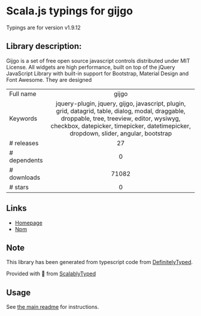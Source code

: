 
# Scala.js typings for gijgo

Typings are for version v1.9.12

## Library description:
Gijgo is a set of free open source javascript controls distributed under MIT License. All widgets are high performance, built on top of the jQuery JavaScript Library with built-in support for Bootstrap, Material Design and Font Awesome. They are designed

|                    |                 |
| ------------------ | :-------------: |
| Full name          | gijgo |
| Keywords           | jquery-plugin, jquery, gijgo, javascript, plugin, grid, datagrid, table, dialog, modal, draggable, droppable, tree, treeview, editor, wysiwyg, checkbox, datepicker, timepicker, datetimepicker, dropdown, slider, angular, bootstrap |
| # releases         | 27 |
| # dependents       | 0 |
| # downloads        | 71082 |
| # stars            | 0 |

## Links
- [Homepage](http://gijgo.com/)
- [Npm](https://www.npmjs.com/package/gijgo)
    


## Note
This library has been generated from typescript code from [DefinitelyTyped](https://definitelytyped.org).

Provided with :purple_heart: from [ScalablyTyped](https://github.com/oyvindberg/ScalablyTyped)

## Usage
See [the main readme](../../readme.md) for instructions.


